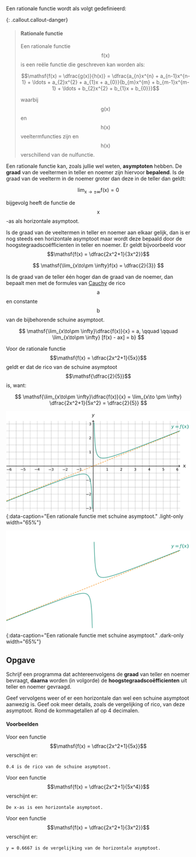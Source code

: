 Een rationale functie wordt als volgt gedefinieerd:

{: .callout.callout-danger}
> #### Rationale functie
> Een rationale functie $$\mathsf{f(x)}$$ is een reële functie die geschreven kan worden als:
>
> $$\mathsf{f(x) = \dfrac{g(x)}{h(x)} = \dfrac{a_{n}x^{n} + a_{n-1}x^{n-1} + \ldots + a_{2}x^{2} + a_{1}x + a_{0}}{b_{m}x^{m} + b_{m-1}x^{m-1} + \ldots + b_{2}x^{2} + b_{1}x + b_{0}}}$$
>
> waarbij $$\mathsf{g(x)}$$ en $$\mathsf{h(x)}$$ veeltermfuncties zijn en $$\mathsf{h(x)}$$ verschillend van de nulfunctie.


Een rationale functie kan, zoals jullie wel weten, **asymptoten** hebben. De **graad** van de veeltermen in teller en noemer zijn hiervoor **bepalend**. Is de graad van de veelterm in de noemer groter dan deze in de teller dan geldt:

$$\mathsf{\lim_{x\to\pm \infty}f(x) = 0}$$

bijgevolg heeft de functie de $$\mathsf{x}$$-as als horizontale asymptoot.

Is de graad van de veeltermen in teller en noemer aan elkaar gelijk, dan is er nog steeds een horizontale asymptoot maar wordt deze bepaald door de hoogstegraadscoëfficienten in teller en noemer. Er geldt bijvoorbeeld voor $$\mathsf{f(x) = \dfrac{2x^2+1}{3x^2}}$$ 

$$
\mathsf{\lim_{x\to\pm \infty}f(x) = \dfrac{2}{3}}
$$

Is de graad van de teller één hoger dan de graad van de noemer, dan bepaalt men met de formules van <a href="https://nl.wikipedia.org/wiki/Augustin_Louis_Cauchy" target="_blank">Cauchy</a> de rico $$\mathsf{a}$$ en constante $$\mathsf{b}$$ van de bijbehorende schuine asymptoot.

$$
\mathsf{\lim_{x\to\pm \infty}\dfrac{f(x)}{x} = a, \qquad \qquad \lim_{x\to\pm \infty} [f(x) - ax] = b}
$$

Voor de rationale functie $$\mathsf{f(x) = \dfrac{2x^2+1}{5x}}$$ geldt er dat de rico van de schuine asymptoot $$\mathsf{\dfrac{2}{5}}$$ is, want:

$$
\mathsf{\lim_{x\to\pm \infty}\dfrac{f(x)}{x} = \lim_{x\to \pm \infty} \dfrac{2x^2+1}{5x^2} = \dfrac{2}{5}}
$$

![Een rationale functie met schuine asymptoot.](media/image.png "Een rationale functie met schuine asymptoot."){:data-caption="Een rationale functie met schuine asymptoot." .light-only width="65%"}

![Een rationale functie met schuine asymptoot.](media/image_dark.png "Een rationale functie met schuine asymptoot."){:data-caption="Een rationale functie met schuine asymptoot." .dark-only width="65%"}

## Opgave
Schrijf een programma dat achtereenvolgens de **graad** van teller en noemer bevraagt, **daarna** worden (in volgorde) de **hoogstegraadscoëfficienten** uit teller en noemer gevraagd.

Geef vervolgens weer of er een horizontale dan wel een schuine asymptoot aanwezig is. Geef ook meer details, zoals de vergelijking of rico, van deze asymptoot. Rond de kommagetallen af op 4 decimalen.

#### Voorbeelden

Voor een functie $$\mathsf{f(x) = \dfrac{2x^2+1}{5x}}$$ verschijnt er:

```
0.4 is de rico van de schuine asymptoot.
```

Voor een functie $$\mathsf{f(x) = \dfrac{2x^2+1}{5x^4}}$$ verschijnt er:

```
De x-as is een horizontale asymptoot.
```

Voor een functie $$\mathsf{f(x) = \dfrac{2x^2+1}{3x^2}}$$ verschijnt er:
```
y = 0.6667 is de vergelijking van de horizontale asymptoot.
```
